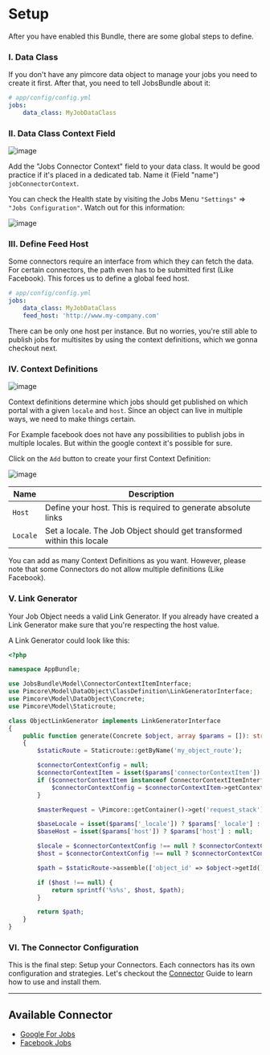 # Setup

After you have enabled this Bundle, there are some global steps to define.

### I. Data Class
If you don't have any pimcore data object to manage your jobs you need to create it first.
After that, you need to tell JobsBundle about it:

```yaml
# app/config/config.yml
jobs:
    data_class: MyJobDataClass
```

### II. Data Class Context Field
![image](https://user-images.githubusercontent.com/700119/79228214-5dde5200-7e61-11ea-8771-16def34b5a1f.png)

Add the "Jobs Connector Context" field to your data class. It would be good practice if it's placed in a dedicated tab.
Name it (Field "name") `jobConnectorContext`.

You can check the Health state by visiting the Jobs Menu `"Settings"` => `"Jobs Configuration"`.
Watch out for this information:   

![image](https://user-images.githubusercontent.com/700119/79228442-b7df1780-7e61-11ea-8885-d11ff3bc3877.png)


### III. Define Feed Host
Some connectors require an interface from which they can fetch the data. For certain connectors, the path even has to be submitted first (Like Facebook).
This forces us to define a global feed host. 

```yaml
# app/config/config.yml
jobs:
    data_class: MyJobDataClass
    feed_host: 'http://www.my-company.com'
```

There can be only one host per instance. But no worries, you're still able to publish jobs for multisites by using the context definitions, which we gonna checkout next.

### IV. Context Definitions

![image](https://user-images.githubusercontent.com/700119/79229352-2a042c00-7e63-11ea-81f6-0e5add8606b7.png)

Context definitions determine which jobs should get published on which portal with a given `locale` and `host`.
Since an object can live in multiple ways, we need to make things certain.

For Example facebook does not have any possibilities to publish jobs in multiple locales. But within the google context it's possible for sure.

Click on the `Add` button to create your first Context Definition:

![image](https://user-images.githubusercontent.com/700119/79229692-c0385200-7e63-11ea-90d3-c156443a6f6a.png)

| Name | Description
|------|------------|
| `Host` | Define your host. This is required to generate absolute links |
| `Locale` | Set a locale. The Job Object should get transformed within this locale |


You can add as many Context Definitions as you want. However, please note that some Connectors do not allow multiple definitions (Like Facebook). 

### V. Link Generator
Your Job Object needs a valid Link Generator. 
If you already have created a Link Generator make sure that you're respecting the host value.

A Link Generator could look like this:

```php
<?php

namespace AppBundle;

use JobsBundle\Model\ConnectorContextItemInterface;
use Pimcore\Model\DataObject\ClassDefinition\LinkGeneratorInterface;
use Pimcore\Model\DataObject\Concrete;
use Pimcore\Model\Staticroute;

class ObjectLinkGenerator implements LinkGeneratorInterface
{
    public function generate(Concrete $object, array $params = []): string
    {
        $staticRoute = Staticroute::getByName('my_object_route');

        $connectorContextConfig = null;
        $connectorContextItem = isset($params['connectorContextItem']) ? $params['connectorContextItem'] : null;
        if ($connectorContextItem instanceof ConnectorContextItemInterface) {
            $connectorContextConfig = $connectorContextItem->getContextDefinition();
        }

        $masterRequest = \Pimcore::getContainer()->get('request_stack')->getMasterRequest();

        $baseLocale = isset($params['_locale']) ? $params['_locale'] : $masterRequest->getLocale();
        $baseHost = isset($params['host']) ? $params['host'] : null;

        $locale = $connectorContextConfig !== null ? $connectorContextConfig->getLocale() : $baseLocale;
        $host = $connectorContextConfig !== null ? $connectorContextConfig->getHost() : $baseHost;

        $path = $staticRoute->assemble(['object_id' => $object->getId(), '_locale' => $locale]);

        if ($host !== null) {
            return sprintf('%s%s', $host, $path);
        }

        return $path;
    }
}
```

### VI. The Connector Configuration
This is the final step: Setup your Connectors. Each connectors has its own configuration and strategies.
Let's checkout the [Connector](./10_Connectors.md) Guide to learn how to use and install them. 

***

## Available Connector
- [Google For Jobs](./Connectors/01_GoogleForJobs.md)
- [Facebook Jobs](./Connectors/02_FacebookJobs.md)